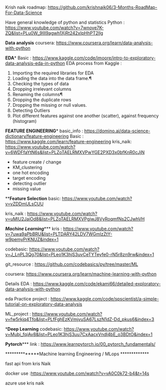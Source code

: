 Krish naik roadmap: https://github.com/krishnaik06/3-Months-RoadMap-For-Data-Science 

Have general knowledge of python  and statistics 
Python : https://www.youtube.com/watch?v=7wnove7K-ZQ&list=PLu0W_9lII9agwh1XjRt242xIpHhPT2llg  

************Data analysis************
coursera: https://www.coursera.org/learn/data-analysis-with-python

********EDA********* 
Basic : https://www.kaggle.com/code/imoore/intro-to-exploratory-data-analysis-eda-in-python 
EDA process from Kaggle : 
1. Importing the required libraries for EDA
2. Loading the data into the data frame.¶
3. Checking the types of data
4. Dropping irrelevant columns
5. Renaming the columns¶
6. Dropping the duplicate rows
7. Dropping the missing or null values.
8. Detecting Outliers
9. Plot different features against one another (scatter), against frequency (histogram)


************FEATURE ENGINEERING************* 
basic_info : https://domino.ai/data-science-dictionary/feature-engineering 
Basic : https://www.kaggle.com/learn/feature-engineering 
kris_naik: https://www.youtube.com/watch?v=6WDFfaYtN6s&list=PLZoTAELRMXVPwYGE2PXD3x0bfKnR0cJjN

*  feature create / change  
*  KM_clustering 
*  one hot encoding 
*  target encoding 
*  detecting outlier 
*  missing value 


****************Feature Selection**************
basic: https://www.youtube.com/watch?v=vZDDmULsCUU 

kris_naik : https://www.youtube.com/watch?v=uMlU2JaiOd8&list=PLZoTAELRMXVPgjwJ8VyRoqmfNs2CJwhVH 


***************Machine Learning******************
kris : https://www.youtube.com/watch?v=7uwa9aPbBRU&list=PLTDARY42LDV7WGmlzZtY-w9pemyPrKNUZ&index=1 

codebasic: https://www.youtube.com/watch?v=J_LnPL3Qg70&list=PLeo1K3hjS3uvCeTYTeyfe0-rN5r8zn9rw&index=1

git_resource : https://github.com/codebasics/py/tree/master/ML

coursera: https://www.coursera.org/learn/machine-learning-with-python




Details EDA : https://www.kaggle.com/code/ekami66/detailed-exploratory-data-analysis-with-python 

eda Practice project : https://www.kaggle.com/code/spscientist/a-simple-tutorial-on-exploratory-data-analysis

ML_project : https://www.youtube.com/watch?v=fw5rkjq4Tfo&list=PLfFghEzKVmjvuSA67LszN1dZ-Dd_pkus6&index=3



*************Deep Learning************
codebasic: https://www.youtube.com/watch?v=Mubj_fqiAv8&list=PLeo1K3hjS3uu7CxAacxVndI4bE_o3BDtO&index=1 


******************Pytorch*********************
link : https://www.learnpytorch.io/00_pytorch_fundamentals/



**************Machine learning Engineering / MLops ************* 

fast api from kris Naik 

docker use :https://www.youtube.com/watch?v=vA0C0k72-b4&t=14s

azure use  kris naik 










